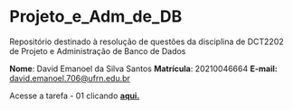 # Projeto_e_Adm_de_DB
Repositório destinado à resolução de questões da disciplina de DCT2202 de Projeto e Administração de Banco de Dados


**Nome**: David Emanoel da Silva Santos
**Matrícula**: 20210046664
**E-mail:** david.emanoel.706@ufrn.edu.br

Acesse a tarefa - 01 clicando **[aqui.](https://github.com/Davidemanoel7/Projeto_e_Adm_de_DB/blob/main/tarefas01/t01/scripts/tarefa01.md)**